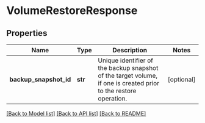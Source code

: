 # VolumeRestoreResponse

## Properties
Name | Type | Description | Notes
------------ | ------------- | ------------- | -------------
**backup_snapshot_id** | **str** | Unique identifier of the backup snapshot of the target volume, if one is created prior to the restore operation.  | [optional] 

[[Back to Model list]](../README.md#documentation-for-models) [[Back to API list]](../README.md#documentation-for-api-endpoints) [[Back to README]](../README.md)


